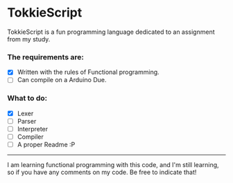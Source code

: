 # TokkieScript
TokkieScript is a fun programming language dedicated to an assignment from my study.

### The requirements are:
- [x] Written with the rules of Functional programming.
- [ ] Can compile on a Arduino Due.

### What to do:
- [x] Lexer
- [ ] Parser
- [ ] Interpreter
- [ ] Compiler
- [ ] A proper Readme :P

___
I am learning functional programming with this code, and I'm still learning,   
so if you have any comments on my code. Be free to indicate that!
